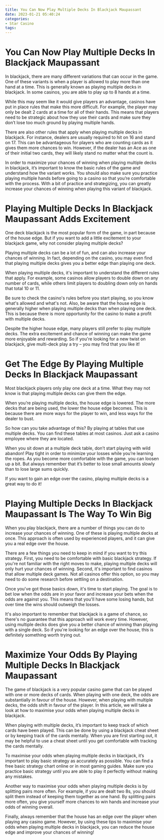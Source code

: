 ```yaml
---
title: You Can Now Play Multiple Decks In Blackjack Maupassant 
date: 2023-01-21 05:40:24
categories:
- Star Casino
tags:
---
```



#  You Can Now Play Multiple Decks In Blackjack Maupassant 

In blackjack, there are many different variations that can occur in the game. One of these variants is when a player is allowed to play more than one hand at a time. This is generally known as playing multiple decks in blackjack. In some casinos, you are able to play up to 8 hands at a time.

While this may seem like it would give players an advantage, casinos have put in place rules that make this more difficult. For example, the player may only be dealt 2 cards at a time for all of their hands. This means that players need to be strategic about how they use their cards and make sure they don’t lose too much ground by playing multiple hands.

There are also other rules that apply when playing multiple decks in blackjack. For instance, dealers are usually required to hit on 16 and stand on 17. This can be advantageous for players who are counting cards as it gives them more chances to win. However, if the dealer has an Ace as one of their initial two cards, they will likely stand no matter what the count is.

In order to maximize your chances of winning when playing multiple decks in blackjack, it’s important to know the basic rules of the game and understand how the variant works. You should also make sure you practice playing multiple hands before going to a casino so that you’re comfortable with the process. With a bit of practice and strategizing, you can greatly increase your chances of winning when playing this variant of blackjack.

#  Playing Multiple Decks In Blackjack Maupassant Adds Excitement 

One deck blackjack is the most popular form of the game, in part because of the house edge. But if you want to add a little excitement to your blackjack game, why not consider playing multiple decks?

Playing multiple decks can be a lot of fun, and can also increase your chances of winning. In fact, depending on the casino, you may even find that playing multiple decks gives you a better edge than playing one deck.

When playing multiple decks, it's important to understand the different rules that apply. For example, some casinos allow players to double down on any number of cards, while others limit players to doubling down only on hands that total 10 or 11.

Be sure to check the casino's rules before you start playing, so you know what's allowed and what's not. Also, be aware that the house edge is generally higher when playing multiple decks than when playing one deck. This is because there is more opportunity for the casino to make a profit with multiple decks.

Despite the higher house edge, many players still prefer to play multiple decks. The extra excitement and chance of winning can make the game more enjoyable and rewarding. So if you're looking for a new twist on blackjack, give multi-deck play a try – you may find that you like it!

#  Get The Edge By Playing Multiple Decks In Blackjack Maupassant 

Most blackjack players only play one deck at a time. What they may not know is that playing multiple decks can give them the edge.

When you’re playing multiple decks, the house edge is lowered. The more decks that are being used, the lower the house edge becomes. This is because there are more ways for the player to win, and less ways for the dealer to bust.

So how can you take advantage of this? By playing at tables that use multiple decks. You can find these tables at most casinos. Just ask a casino employee where they are located.

When you sit down at a multiple deck table, don’t start playing with wild abandon! Play tight in order to minimize your losses while you’re learning the ropes. As you become more comfortable with the game, you can loosen up a bit. But always remember that it’s better to lose small amounts slowly than to lose large sums quickly.

If you want to gain an edge over the casino, playing multiple decks is a great way to do it!

#  Playing Multiple Decks In Blackjack Maupassant Is The Way To Win Big 

When you play blackjack, there are a number of things you can do to increase your chances of winning. One of these is playing multiple decks at once. This approach is often used by experienced players, and it can give you a real edge over the house.

There are a few things you need to keep in mind if you want to try this strategy. First, you need to be comfortable with basic blackjack strategy. If you're not familiar with the right moves to make, playing multiple decks will only hurt your chances of winning. Second, it's important to find casinos that allow multiple deck games. Not all casinos offer this option, so you may need to do some research before settling on a destination.

Once you've got those basics down, it's time to start playing. The goal is to bet low when the odds are in your favor and increase your bets when the odds are against you. This means that you'll have some losing hands, but over time the wins should outweigh the losses.

It's also important to remember that blackjack is a game of chance, so there's no guarantee that this approach will work every time. However, using multiple decks does give you a better chance of winning than playing with a single deck. So if you're looking for an edge over the house, this is definitely something worth trying out.

#  Maximize Your Odds By Playing Multiple Decks In Blackjack Maupassant

The game of blackjack is a very popular casino game that can be played with one or more decks of cards. When playing with one deck, the odds are substantially in favour of the house. However, when playing with multiple decks, the odds shift in favour of the player. In this article, we will take a look at how to maximise your odds when playing multiple decks in blackjack.

When playing with multiple decks, it’s important to keep track of which cards have been played. This can be done by using a blackjack cheat sheet or by keeping track of the cards mentally. When you are first starting out, it may be helpful to use a cheat sheet until you get comfortable with tracking the cards mentally.

To maximise your odds when playing multiple decks in blackjack, it’s important to play basic strategy as accurately as possible. You can find a free basic strategy chart online or in most gaming guides. Make sure you practice basic strategy until you are able to play it perfectly without making any mistakes.

Another way to maximise your odds when playing multiple decks is by splitting pairs more often. For example, if you are dealt two 8s, you should split them instead of keeping them together as one hand. By splitting pairs more often, you give yourself more chances to win hands and increase your odds of winning overall.

Finally, always remember that the house has an edge over the player when playing any casino game. However, by using these tips to maximise your odds when playing multiple decks in blackjack, you can reduce the house edge and improve your chances of winning!